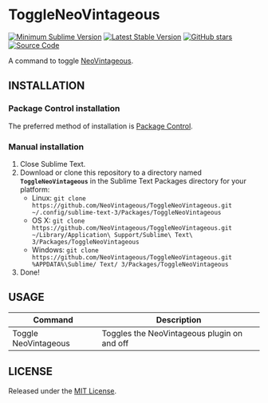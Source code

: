 # ToggleNeoVintageous

[![Minimum Sublime Version](https://img.shields.io/badge/sublime-%3E%3D%203.0-brightgreen.svg)](https://sublimetext.com) [![Latest Stable Version](https://img.shields.io/github/tag/NeoVintageous/ToggleNeoVintageous.svg?label=stable)](https://github.com/NeoVintageous/ToggleNeoVintageous/tags) [![GitHub stars](https://img.shields.io/github/stars/NeoVintageous/ToggleNeoVintageous.svg)](https://github.com/NeoVintageous/ToggleNeoVintageous/stargazers) [![Source Code](https://img.shields.io/badge/source-github-blue.svg)](https://github.com/NeoVintageous/ToggleNeoVintageous)

A command to toggle [NeoVintageous](https://github.com/NeoVintageous/NeoVintageous).

## INSTALLATION

### Package Control installation

The preferred method of installation is [Package Control](https://packagecontrol.io/browse/authors/NeoVintageous).

### Manual installation

1. Close Sublime Text.
2. Download or clone this repository to a directory named **`ToggleNeoVintageous`** in the Sublime Text Packages directory for your platform:
    * Linux: `git clone https://github.com/NeoVintageous/ToggleNeoVintageous.git ~/.config/sublime-text-3/Packages/ToggleNeoVintageous`
    * OS X: `git clone https://github.com/NeoVintageous/ToggleNeoVintageous.git ~/Library/Application\ Support/Sublime\ Text\ 3/Packages/ToggleNeoVintageous`
    * Windows: `git clone https://github.com/NeoVintageous/ToggleNeoVintageous.git %APPDATA%\Sublime/ Text/ 3/Packages/ToggleNeoVintageous`
3. Done!

## USAGE

Command | Description
------- | -----------
Toggle NeoVintageous | Toggles the NeoVintageous plugin on and off

## LICENSE

Released under the [MIT License](LICENSE).
